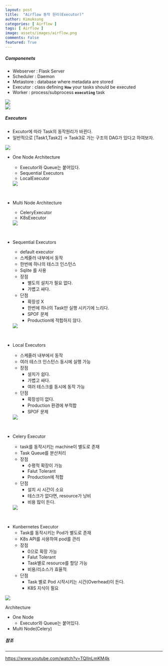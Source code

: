 ```yaml
---
layout: post
title:  "Airflow 동작 원리(Executor)"
author: Kimuksung
categories: [ Airflow ]
tags: [ Airflow ]
image: assets/images/airflow.png
comments: False
featured: True
---
```


##### Componenets
- Webserver : Flask Server
- Scheduler : Daemon
- Metastore : database where metadata are stored
- Executor : class defining **`How`** your tasks should be executed
- Worker : process/subprocess **`executing`** task

<img src="https://kimuksung.github.io/assets/images/Airflow_동작원리1.png"/>
<br/>

<img src="https://kimuksung.github.io/assets/images/Airflow_동작원리2.png"/>
<br/>

##### Executors
- Excutor에 따라 Task의 동작원리가 바뀐다.
- 일반적으로 [Task1,Task2] → Task3로 가는 구조의 DAG가 있다고 하여보자.

<img src="https://kimuksung.github.io/assets/images/Airflow_동작원리3.png"/>
<br/>

- One Node Architecture
    - Executor와 Queue는 붙어있다.
    - Sequential Executors
    - LocalExecutor
        
    <img src="https://kimuksung.github.io/assets/images/Airflow_동작원리9.png"/>
<br/>
        
- Multi Node Architecture
    - CeleryExecutor
    - K8sExecutor
        
    <img src="https://kimuksung.github.io/assets/images/Airflow_동작원리9.png"/>
<br/>     
        

- Sequential Executors
    - default executor
    - 스케줄러 내부에서 동작
    - 한번에 하나의 테스크 인스턴스
    - Sqlite 를 사용
    - 장점
        - 별도의 설치가 필요 없다.
        - 가볍고 싸다.
    - 단점
        - 확장성 X
        - 한번에 하나의 Task만 실행 시키기에 느리다.
        - SPOF 문제
        - Production에 적합하지 않다.
    
    <img src="https://kimuksung.github.io/assets/images/Airflow_동작원리4.png"/>
<br/>
    
- Local Executors
    - 스케줄러 내부에서 동작
    - 여러 테스크 인스턴스 동시에 실행 가능
    - 장점
        - 설치가 쉽다.
        - 가볍고 싸다.
        - 여러 테스크를 동시에 동작 가능
    - 단점
        - 확장성이 없다.
        - Production 환경에 부적합
        - SPOF 문제
        
    <img src="https://kimuksung.github.io/assets/images/Airflow_동작원리5.png"/>
<br/>
        

- Celery Executor
    - task를 동작시키는 machine이 별도로 존재
    - Task Queue를 분산처리
    - 장점
        - 수평적 확장이 가능
        - Falut Tolerant
        - Production에 적합
    - 단점
        - 설치 시 시간이 소요
        - 테스크가 없다면, resource가 낭비
        - 비용 많이 든다.

    <img src="https://kimuksung.github.io/assets/images/Airflow_동작원리6.png"/>
<br/>

- Kunbernetes Executor
    - Task를 동작시키는 Pod가 별도로 존재
    - K8s API를 사용하여 pod를 관리
    - 장점
        - 0으로 확장 가능
        - Falut Tolerant
        - Task별로 resource를 할당 가능
        - 비용/리소스가 효율적
    - 단점
        - Task 별로 Pod 시작시키는 시간(Overhead)이 든다.
        - K8S 지식이 필요

<img src="https://kimuksung.github.io/assets/images/Airflow_동작원리7.png"/>
<br/>

Architecture

- One Node
    - Executor와 Queue는 붙어있다.
- Multi Node(Celery)

##### 참조
---
https://www.youtube.com/watch?v=TQIInLmKM4k